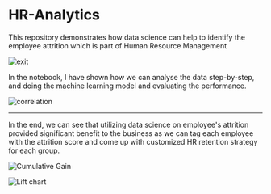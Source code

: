 # HR-Analytics
This repository demonstrates how data science can help to identify the employee attrition which is part of Human Resource Management

![exit](https://raw.githubusercontent.com/netsatsawat/HR-Analytics/master/img/emergency-exit.jpg)

In the notebook, I have shown how we can analyse the data step-by-step, and doing the machine learning model and evaluating the performance.

![correlation](https://raw.githubusercontent.com/netsatsawat/HR-Analytics/master/img/hr_correlation_matrix.png)

---

In the end, we can see that utilizing data science on employee's attrition provided significant benefit to the business as we can tag each employee with the attrition score and come up with customized HR retention strategy for each group.

![Cumulative Gain](https://raw.githubusercontent.com/netsatsawat/HR-Analytics/master/img/Cum_gain.png)

![Lift chart](https://raw.githubusercontent.com/netsatsawat/HR-Analytics/master/img/Lift.png)
